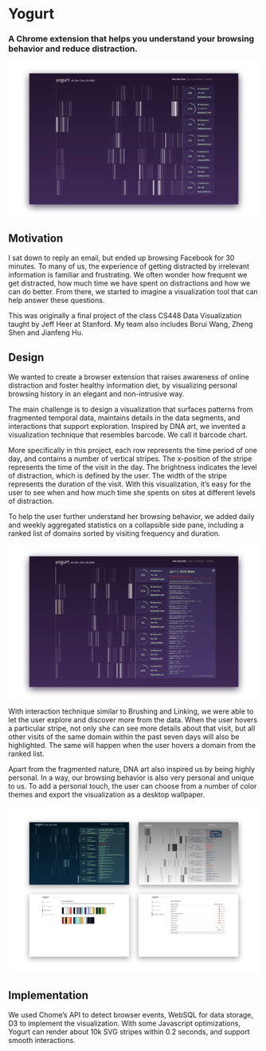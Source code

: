# Yogurt

### A Chrome extension that helps you understand your browsing behavior and reduce distraction.

![Yogurt](../../images/designs/yogurt-1.jpg "Yogurt")

## Motivation

I sat down to reply an email, but ended up browsing Facebook for 30 minutes. To many of us, the experience of getting distracted by irrelevant information is familiar and frustrating. We often wonder how frequent we get distracted, how much time we have spent on distractions and how we can do better. From there, we started to imagine a visualization tool that can help answer these questions.

This was originally a final project of the class CS448 Data Visualization taught by Jeff Heer at Stanford. My team also includes Borui Wang, Zheng Shen and Jianfeng Hu.

## Design

We wanted to create a browser extension that raises awareness of online distraction and foster healthy information diet, by visualizing personal browsing history in an elegant and non-intrusive way.

The main challenge is to design a visualization that surfaces patterns from fragmented temporal data, maintains details in the data segments, and interactions that support exploration. Inspired by DNA art, we invented a visualization technique that resembles barcode. We call it barcode chart.

More specifically in this project, each row represents the time period of one day, and contains a number of vertical stripes. The x-position of the stripe represents the time of the visit in the day. The brightness indicates the level of distraction, which is defined by the user. The width of the stripe represents the duration of the visit. With this visualization, it’s easy for the user to see when and how much time she spents on sites at different levels of distraction.

To help the user further understand her browsing behavior, we added daily and weekly aggregated statistics on a collapsible side pane, including a ranked list of domains sorted by visiting frequency and duration.

![Yogurt](../../images/designs/yogurt-2.jpg "Yogurt")

With interaction technique similar to Brushing and Linking, we were able to let the user explore and discover more from the data. When the user hovers a particular stripe, not only she can see more details about that visit, but all other visits of the same domain within the past seven days will also be highlighted. The same will happen when the user hovers a domain from the ranked list.

Apart from the fragmented nature, DNA art also inspired us by being highly personal. In a way, our browsing behavior is also very personal and unique to us. To add a personal touch, the user can choose from a number of color themes and export the visualization as a desktop wallpaper.

![Yogurt](../../images/designs/yogurt-3.jpg "Yogurt")

## Implementation

We used Chome’s API to detect browser events, WebSQL for data storage, D3 to implement the visualization. With some Javascript optimizations, Yogurt can render about 10k SVG stripes within 0.2 seconds, and support smooth interactions.







